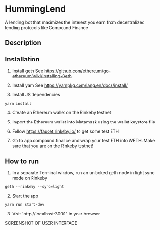 # HummingLend
A lending bot that maximizes the interest you earn from decentralized lending protocols like Compound Finance

## Description

## Installation
1. Install geth
See https://github.com/ethereum/go-ethereum/wiki/Installing-Geth

2. Install yarn
See https://yarnpkg.com/lang/en/docs/install/

3. Install JS dependencies
```
yarn install
```

4. Create an Ethereum wallet on the Rinkeby testnet

5. Import the Ethereum wallet into Metamask using the wallet keystore file

6. Follow https://faucet.rinkeby.io/ to get some test ETH

7. Go to app.compound.finance and wrap your test ETH into WETH. Make sure that you are on the Rinkeby testnet!

## How to run
1. In a separate Terminal window, run an unlocked geth node in light sync mode on Rinkeby
```
geth --rinkeby --sync=light
```

2. Start the app
```
yarn run start-dev
```

3. Visit `http://localhost:3000" in your browser

SCREENSHOT OF USER INTERFACE
